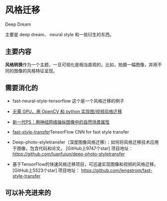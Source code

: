 
# 风格迁移

Deep Dream

主要是 deep dream、 neural style 和一些衍生的东西。

## 主要内容
**风格转换**作为一个主题，一旦可视化是相当直观的，比如，拍摄一幅图像，并用不同的图像的风格特征呈现。




## 需要消化的

- fast-neural-style-tensorflow  这个是一个风格迁移的例子
- [无需 GPU，用 OpenCV 和 python 实现图/视频风格迁移](https://zhuanlan.zhihu.com/p/43319506)
- [新一代PS：用神经网络操纵图像中的自然场景属性](https://zhuanlan.zhihu.com/p/43318695?utm_source=ZHShareTargetIDMore&utm_medium=social&utm_oi=56829493116928)

- [fast-style-transfer](https://github.com/lengstrom/fast-style-transfer)TensorFlow CNN for fast style transfer

- Deep-photo-styletransfer（深度图像风格迁移）：如何将风格迁移技术应用于图像，包含代码和论文。
[GitHub上9747个star]
项目地址：
https://github.com/luanfujun/deep-photo-styletransfer


- 基于TensorFlow的快速风格迁移项目，可迅速实现图像和视频的风格迁移。
[GitHub上5523个star]
项目地址：
https://github.com/lengstrom/fast-style-transfer




## 可以补充进来的
